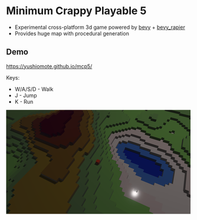 # Minimum Crappy Playable 5

* Experimental cross-platform 3d game powered by [bevy](https://github.com/bevyengine/bevy) + [bevy_rapier](https://github.com/dimforge/bevy_rapier)
* Provides huge map with procedural generation

## Demo

https://yushiomote.github.io/mcp5/

Keys:

- W/A/S/D - Walk
- J - Jump
- K - Run

![](./assets/demo.png)
